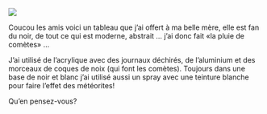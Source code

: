 ![](/static/images/thumbs/la-pluie-de-cometes.png)

Coucou les amis voici un tableau que j’ai offert à ma belle mère, elle est fan du noir, de tout ce qui est moderne, abstrait … j’ai donc fait «la pluie de comètes» …

J’ai utilisé de l’acrylique avec des journaux déchirés, de l’aluminium et des morceaux de coques de noix (qui font les comètes). Toujours dans une base de noir et blanc j’ai utilisé aussi un spray avec une teinture blanche pour faire l’effet des météorites!

Qu’en pensez-vous?